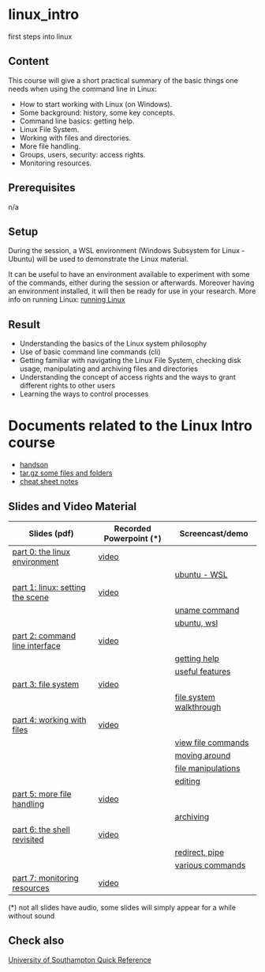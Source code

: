 # linux_intro
first steps into linux


## Content
This course will give a short practical summary of the basic things one needs when using the command line in Linux:

- How to start working with Linux (on Windows).
- Some background: history, some key concepts.
- Command line basics: getting help.
- Linux File System.
- Working with files and directories.
- More file handling.
- Groups, users, security: access rights.
- Monitoring resources.

## Prerequisites
n/a

## Setup
During the session, a WSL environment (Windows Subsystem for Linux - Ubuntu) will be used to demonstrate the Linux material. 

It can be useful to have an environment available to experiment with some of the commands, either during the session or afterwards. Moreover having an environment installed, it will then be ready for use in your research.
More info on running Linux: [running Linux](https://github.com/franklbvp/linuxintro/blob/master/docs/running_linux.pdf)

## Result
- Understanding the basics of the Linux system philosophy
- Use of basic command line commands (cli)
- Getting familiar with navigating the Linux File System, checking disk usage, manipulating and archiving files and directories
- Understanding the concept of access rights and the ways to grant different rights to other users
- Learning the ways to control processes

# Documents related to the Linux Intro course

* [handson](https://github.com/franklbvp/linuxintro/blob/master/docs/hands-on-linux_intro-all.pdf)
* [tar.gz some files and folders](https://github.com/franklbvp/linuxintro/blob/master/docs/linux_training.tar.gz)
* [cheat sheet notes](https://github.com/franklbvp/linuxintro/blob/master/docs/linux_cli_binder.pdf)

## Slides and Video Material

|Slides (pdf) |Recorded Powerpoint (*) | Screencast/demo |
|------------ | --------------------|-----------------|
|[part 0: the linux environment](https://github.com/franklbvp/linuxintro/blob/master/docs/Linux-intro-0-envrionment.pdf) | [video](https://kuleuven.mediaspace.kaltura.com/media/Linux-intro-0-envrionment/1_5dlm8w05)|  |
| | |[ubuntu - WSL](https://kuleuven.mediaspace.kaltura.com/media/linux_envronment_first_look_ubuntu_wsl/1_xeqrtih4)|
|[part 1: linux: setting the scene](https://github.com/franklbvp/linuxintro/blob/master/docs/Linux-intro-1-introduction.pdf)| [video](https://kuleuven.mediaspace.kaltura.com/media/Linux-intro-1-introduction/1_55d684nf)| |
|||[uname command](https://kuleuven.mediaspace.kaltura.com/media/linux_1_uname/1_1ujkb84f)|
|||[ubuntu, wsl](https://kuleuven.mediaspace.kaltura.com/media/linux_1_ubuntu_wsl_view/1_eekcb8la)|
|[part 2: command line interface](https://github.com/franklbvp/linuxintro/blob/master/docs/Linux-intro-2-cli_basics.pdf) | [video](https://kuleuven.mediaspace.kaltura.com/media/Linux-intro-2-cli_basics/1_zu66get1)| |
|||[getting help](https://kuleuven.mediaspace.kaltura.com/media/linux_2_getting_help/1_9gfrgu5g)|
|||[useful features](https://kuleuven.mediaspace.kaltura.com/media/linux_2_shell_revisited/1_b0ho78ib)|
|[part 3: file system](https://github.com/franklbvp/linuxintro/blob/master/docs/Linux-intro-3-file_system.pdf)| [video](https://kuleuven.mediaspace.kaltura.com/media/Linux-intro-3-file_system/1_zqzxaa8i)| |
|||[file system walkthrough](https://kuleuven.mediaspace.kaltura.com/media/linux_3_file_system_walkthrough/1_22g9sq4y)|
|[part 4: working with files](https://github.com/franklbvp/linuxintro/blob/master/docs/Linux-intro-4-working_with_files.pdf) | [video](https://kuleuven.mediaspace.kaltura.com/media/Linux-intro-4-working_with_files/1_b1nlds1w)| |
|||[view file commands](https://kuleuven.mediaspace.kaltura.com/media/linux_2_view_file_commands/1_ne5doof2)|
|||[moving around](https://kuleuven.mediaspace.kaltura.com/media/linux_3_file_system_movingaround/1_h71oelpi)|
|||[file manipulations](https://kuleuven.mediaspace.kaltura.com/media/linux_3_file_system_filemanipulations/1_87033f9t)|
|||[editing](https://kuleuven.mediaspace.kaltura.com/media/linux_4_edit/1_ci9i73t7)|
|[part 5: more file handling](https://github.com/franklbvp/linuxintro/blob/master/docs/Linux-intro-5-more_file_handling.pdf) | [video](https://kuleuven.mediaspace.kaltura.com/media/Linux-intro-5-more_file_handling/1_oc76v4ld)| |
|||[archiving](https://kuleuven.mediaspace.kaltura.com/media/linux_4_archive/1_ahacedra)|
|[part 6: the shell revisited](https://github.com/franklbvp/linuxintro/blob/master/docs/Linux-intro-6-shell_revisited.pdf) | [video](https://kuleuven.mediaspace.kaltura.com/media/Linux-intro-6-shell_revisited/1_mqyxm57u)| |
|||[redirect, pipe](https://kuleuven.mediaspace.kaltura.com/media/linux_2_file_redirect_pipe/1_dh9b60i2)|
|||[various commands](https://kuleuven.mediaspace.kaltura.com/media/linux_4_variouscommands/1_gvmga98b)|
|[part 7: monitoring resources](https://github.com/franklbvp/linuxintro/blob/master/docs/Linux-intro-7-monitoring_resources.pdf) | [video](https://kuleuven.mediaspace.kaltura.com/media/Linux-intro-7-monitoring_resources/1_wcm3urc3)| |

(*) not all slides have audio, some slides will simply appear for a while without sound
## Check also
[University of Southampton Quick Reference](https://sotonproduction.service-now.com/sys_attachment.do?sys_id=7194eac40fc2d200dec8f88ce1050e06)
